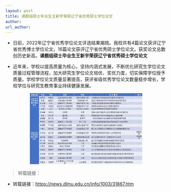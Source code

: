 ```yaml
---
layout: post
title: 课题组硕士毕业生王新宇荣获辽宁省优秀硕士学位论文
author: 
url_author: 
---
```


- 日前，2022年辽宁省优秀学位论文评选结果揭晓。我校共有4篇论文获评辽宁省优秀博士学位论文，16篇论文获评辽宁省优秀硕士学位论文。获奖论文总数创历史新高。**课题组硕士毕业生王新宇荣获辽宁省优秀硕士学位论文**

- 近年来，学校以提高质量为核心，坚持内涵式发展，不断优化研究生学位论文质量过程管理流程，加大研究生学位论文培优、奖优力度，切实保障学位授予质量。学校学位论文质量显著提高，获评省级优秀学位论文数量稳步增长，学校学位与研究生教育事业持续健康发展。


<p style="text-align:center;" >
<img class="center-block" style="margin:auto; width:70%;" src="/lab_images/news/lnsyxss.jpg" alt=""/>
<b>

</b>
</p>


> 转载链接：

- 转载链接：https://news.dlmu.edu.cn/info/1003/31867.htm
